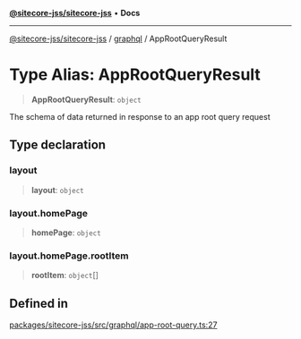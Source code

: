 [**@sitecore-jss/sitecore-jss**](../../README.md) • **Docs**

***

[@sitecore-jss/sitecore-jss](../../README.md) / [graphql](../README.md) / AppRootQueryResult

# Type Alias: AppRootQueryResult

> **AppRootQueryResult**: `object`

The schema of data returned in response to an app root query request

## Type declaration

### layout

> **layout**: `object`

### layout.homePage

> **homePage**: `object`

### layout.homePage.rootItem

> **rootItem**: `object`[]

## Defined in

[packages/sitecore-jss/src/graphql/app-root-query.ts:27](https://github.com/Sitecore/jss/blob/991c8f57eceef710471966b7c855981e4aac1ded/packages/sitecore-jss/src/graphql/app-root-query.ts#L27)
